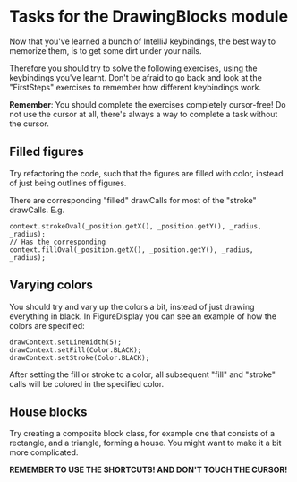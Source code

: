 Tasks for the DrawingBlocks module
==================================

Now that you've learned a bunch of IntelliJ keybindings, the best way to memorize them, 
is to get some dirt under your nails.

Therefore you should try to solve the following exercises, using the keybindings you've 
learnt. Don't be afraid to go back and look at the "FirstSteps" exercises to remember 
how different keybindings work.

**Remember**: You should complete the exercises completely cursor-free! Do not use the 
cursor at all, there's always a way to complete a task without the cursor.


## Filled figures
Try refactoring the code, such that the figures are filled with color, instead of just 
being outlines of figures.

There are corresponding "filled" drawCalls for most of the "stroke" drawCalls. E.g.
```
context.strokeOval(_position.getX(), _position.getY(), _radius, _radius);
// Has the corresponding
context.fillOval(_position.getX(), _position.getY(), _radius, _radius);
```

## Varying colors
You should try and vary up the colors a bit, instead of just drawing everything in black.
In FigureDisplay you can see an example of how the colors are specified:
```
drawContext.setLineWidth(5);
drawContext.setFill(Color.BLACK);
drawContext.setStroke(Color.BLACK);
```
After setting the fill or stroke to a color, all subsequent "fill" and "stroke" calls 
will be colored in the specified color.

## House blocks
Try creating a composite block class, for example one that consists of a rectangle, and
a triangle, forming a house. You might want to make it a bit more complicated.

**REMEMBER TO USE THE SHORTCUTS! AND DON'T TOUCH THE CURSOR!**